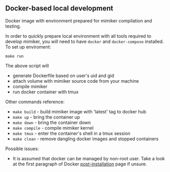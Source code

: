 Docker-based local development
---

Docker image with environment prepared for mimiker compilation and testing.

In order to quickly prepare local environment with all tools required to develop
mimiker, you will need to have `docker` and `docker-compose` installed.
To set up enviroment:

```
make run
```

The above script will
- generate Dockerfile based on user's uid and gid
- attach volume with mimiker source code from your machine
- compile mimiker
- run docker container with tmux

Other commands reference:
 - `make build` - build mimiker image with 'latest' tag to docker hub
 - `make up` - bring the container up
 - `make down` - bring the container down
 - `make compile` - compile mimiker kernel
 - `make tmux` - enter the container's shell in a tmux session
 - `make clean` - remove dangling docker images and stopped containers

Possible issues:
- It is assumed that docker can be managed by non-root user. Take a look at the
first paragraph of Docker [post-installation](https://docs.docker.com/install/linux/linux-postinstall/) page if unsure.
